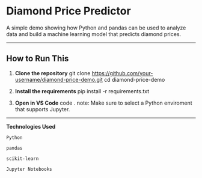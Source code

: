 # Diamond Price Predictor

A simple demo showing how Python and pandas can be used to analyze data and build a machine learning model that predicts diamond prices.

---

## How to Run This

1. **Clone the repository**
   git clone https://github.com/your-username/diamond-price-demo.git
   cd diamond-price-demo

2. **Install the requirements**
    pip install -r requirements.txt

3. **Open in VS Code**
    code .
note: Make sure to select a Python enviroment that supports Jupyter.

---

**Technologies Used**

    Python

    pandas

    scikit-learn

    Jupyter Notebooks